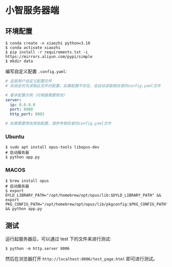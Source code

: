 # 小智服务器端

## 环境配置

```shell
$ conda create -n xiaozhi python=3.10
$ conda activate xiaozhi
$ pip install -r requirements.txt -i https://mirrors.aliyun.com/pypi/simple
$ mkdir data
```

编写自定义配置 ```.config.yaml```:
```yaml
# 这是用户自定义配置文件
# 系统会优先读取此文件的配置，如果配置不存在，会自动读取根目录的config.yaml文件

# 基本配置示例（可根据需要修改）
server:
  ip: 0.0.0.0
  port: 8000
  http_port: 8003

# 如果需要修改其他配置，请参考根目录的config.yaml文件
```

### Ubuntu

```shell
$ sudo apt install opus-tools libopus-dev
# 启动服务器
$ python app.py
```

### MACOS

```shell
$ brew install opus
# 启动服务器
$ export DYLD_LIBRARY_PATH="/opt/homebrew/opt/opus/lib:$DYLD_LIBRARY_PATH" && export PKG_CONFIG_PATH="/opt/homebrew/opt/opus/lib/pkgconfig:$PKG_CONFIG_PATH" && python app.py
```

## 测试

运行起服务器后，可以通过 test 下的文件来进行测试:

```shell
$ python -m http.server 8006
```

然后在浏览器打开 ```http://localhost:8006/test_page.html``` 即可进行测试。